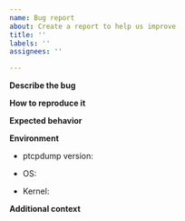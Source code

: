 ```yaml
---
name: Bug report
about: Create a report to help us improve
title: ''
labels: ''
assignees: ''

---
```


<!-- Please use this template while reporting a bug and provide as much info as possible. Not doing so may result in your bug not being addressed in a timely manner. Thanks! -->

**Describe the bug**

<!-- A clear and concise description of what the bug is. -->

**How to reproduce it**

<!-- Minimal and precise steps to reproduce the bug. -->

**Expected behavior**

<!-- A clear and concise description of what you expected to happen. -->


**Environment**

<!-- Please complete the following info. -->

- ptcpdump version:
<!-- Use "ptcpdump --version". -->

- OS:
<!-- Eg., output of "cat /etc/os-release". -->

- Kernel:
<!-- Eg., output of "uname -a". -->


**Additional context**

<!-- Add any other context about the problem here. -->
